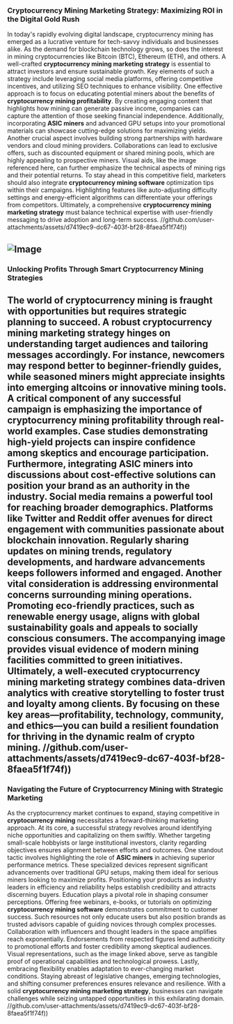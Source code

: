 ### Cryptocurrency Mining Marketing Strategy: Maximizing ROI in the Digital Gold Rush
In today's rapidly evolving digital landscape, cryptocurrency mining has emerged as a lucrative venture for tech-savvy individuals and businesses alike. As the demand for blockchain technology grows, so does the interest in mining cryptocurrencies like Bitcoin (BTC), Ethereum (ETH), and others. A well-crafted **cryptocurrency mining marketing strategy** is essential to attract investors and ensure sustainable growth. Key elements of such a strategy include leveraging social media platforms, offering competitive incentives, and utilizing SEO techniques to enhance visibility.
One effective approach is to focus on educating potential miners about the benefits of **cryptocurrency mining profitability**. By creating engaging content that highlights how mining can generate passive income, companies can capture the attention of those seeking financial independence. Additionally, incorporating **ASIC miners** and advanced GPU setups into your promotional materials can showcase cutting-edge solutions for maximizing yields. 
Another crucial aspect involves building strong partnerships with hardware vendors and cloud mining providers. Collaborations can lead to exclusive offers, such as discounted equipment or shared mining pools, which are highly appealing to prospective miners. Visual aids, like the image referenced here, can further emphasize the technical aspects of mining rigs and their potential returns.
To stay ahead in this competitive field, marketers should also integrate **cryptocurrency mining software** optimization tips within their campaigns. Highlighting features like auto-adjusting difficulty settings and energy-efficient algorithms can differentiate your offerings from competitors. Ultimately, a comprehensive **cryptocurrency mining marketing strategy** must balance technical expertise with user-friendly messaging to drive adoption and long-term success.
 //github.com/user-attachments/assets/d7419ec9-dc67-403f-bf28-8faea5f1f74f))

![Image](https://github.com/user-attachments/assets/4a25d116-2220-4385-b08e-f287af8fcbc4)
---
### Unlocking Profits Through Smart Cryptocurrency Mining Strategies
The world of cryptocurrency mining is fraught with opportunities but requires strategic planning to succeed. A robust **cryptocurrency mining marketing strategy** hinges on understanding target audiences and tailoring messages accordingly. For instance, newcomers may respond better to beginner-friendly guides, while seasoned miners might appreciate insights into emerging altcoins or innovative mining tools.
A critical component of any successful campaign is emphasizing the importance of **cryptocurrency mining profitability** through real-world examples. Case studies demonstrating high-yield projects can inspire confidence among skeptics and encourage participation. Furthermore, integrating **ASIC miners** into discussions about cost-effective solutions can position your brand as an authority in the industry.
Social media remains a powerful tool for reaching broader demographics. Platforms like Twitter and Reddit offer avenues for direct engagement with communities passionate about blockchain innovation. Regularly sharing updates on mining trends, regulatory developments, and hardware advancements keeps followers informed and engaged.
Another vital consideration is addressing environmental concerns surrounding mining operations. Promoting eco-friendly practices, such as renewable energy usage, aligns with global sustainability goals and appeals to socially conscious consumers. The accompanying image provides visual evidence of modern mining facilities committed to green initiatives.
Ultimately, a well-executed **cryptocurrency mining marketing strategy** combines data-driven analytics with creative storytelling to foster trust and loyalty among clients. By focusing on these key areas—profitability, technology, community, and ethics—you can build a resilient foundation for thriving in the dynamic realm of crypto mining.
 //github.com/user-attachments/assets/d7419ec9-dc67-403f-bf28-8faea5f1f74f))
--- 
### Navigating the Future of Cryptocurrency Mining with Strategic Marketing
As the cryptocurrency market continues to expand, staying competitive in **cryptocurrency mining** necessitates a forward-thinking marketing approach. At its core, a successful strategy revolves around identifying niche opportunities and capitalizing on them swiftly. Whether targeting small-scale hobbyists or large institutional investors, clarity regarding objectives ensures alignment between efforts and outcomes.
One standout tactic involves highlighting the role of **ASIC miners** in achieving superior performance metrics. These specialized devices represent significant advancements over traditional GPU setups, making them ideal for serious miners looking to maximize profits. Positioning your products as industry leaders in efficiency and reliability helps establish credibility and attracts discerning buyers.
Education plays a pivotal role in shaping consumer perceptions. Offering free webinars, e-books, or tutorials on optimizing **cryptocurrency mining software** demonstrates commitment to customer success. Such resources not only educate users but also position brands as trusted advisors capable of guiding novices through complex processes.
Collaboration with influencers and thought leaders in the space amplifies reach exponentially. Endorsements from respected figures lend authenticity to promotional efforts and foster credibility among skeptical audiences. Visual representations, such as the image linked above, serve as tangible proof of operational capabilities and technological prowess.
Lastly, embracing flexibility enables adaptation to ever-changing market conditions. Staying abreast of legislative changes, emerging technologies, and shifting consumer preferences ensures relevance and resilience. With a solid **cryptocurrency mining marketing strategy**, businesses can navigate challenges while seizing untapped opportunities in this exhilarating domain.
 //github.com/user-attachments/assets/d7419ec9-dc67-403f-bf28-8faea5f1f74f))
